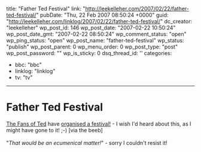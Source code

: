 title: "Father Ted Festival"
link: "http://leekelleher.com/2007/02/22/father-ted-festival/"
pubDate: "Thu, 22 Feb 2007 08:50:24 +0000"
guid: "http://leekelleher.com/linklog/2007/02/22/father-ted-festival/"
dc_creator: "leekelleher"
wp_post_id: 146
wp_post_date: "2007-02-22 10:50:24"
wp_post_date_gmt: "2007-02-22 08:50:24"
wp_comment_status: "open"
wp_ping_status: "open"
wp_post_name: "father-ted-festival"
wp_status: "publish"
wp_post_parent: 0
wp_menu_order: 0
wp_post_type: "post"
wp_post_password: ""
wp_is_sticky: 0
dsq_thread_id: ''
categories:
  - bbc: "bbc"
  - linklog: "linklog"
  - tv: "tv"

---

# Father Ted Festival

<a href="http://www.friendsofted.org/">The Fans of Ted</a> have <a href="http://news.bbc.co.uk/1/hi/entertainment/6383665.stm">organised a festival!</a> - I wish I'd heard about this, as I might have gone to it! ;-) [via the beeb]<!--more-->
<br /><br />
"<em>That would be an ecumenical matter!</em>" - sorry I couldn't resist it!